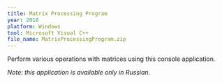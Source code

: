 ```yaml
---
title: Matrix Processing Program
year: 2018
platform: Windows
tool: Microsoft Visual C++
file_name: MatrixProcessingProgram.zip
---
```

Perform various operations with matrices using this console application.

_Note: this application is available only in Russian._
